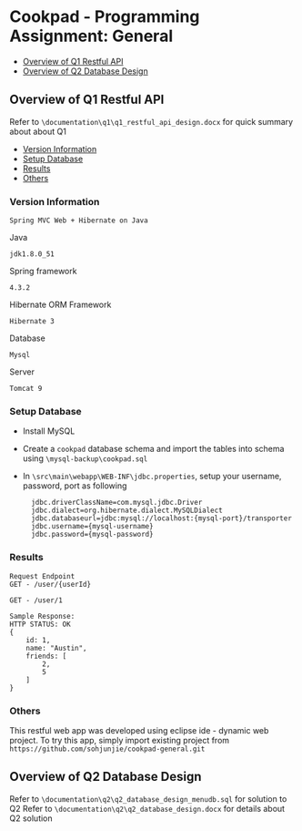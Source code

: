 # Cookpad - Programming Assignment: General

- [Overview of Q1 Restful API](#overview-of-q1-restful-api)
- [Overview of Q2 Database Design](#overview-of-q2-database-design)

## Overview of Q1 Restful API

Refer to `\documentation\q1\q1_restful_api_design.docx` for quick summary about about Q1

- [Version Information](#version-information)
- [Setup Database](#setup-database)
- [Results](#results)
- [Others](#others)

### Version Information 
`Spring MVC Web + Hibernate on Java`

Java

	jdk1.8.0_51
	
Spring framework

	4.3.2

Hibernate ORM Framework
	
	Hibernate 3

Database

	Mysql

Server
	
	Tomcat 9


### Setup Database
- Install MySQL
- Create a `cookpad` database schema and import the tables into schema using `\mysql-backup\cookpad.sql`
- In `\src\main\webapp\WEB-INF\jdbc.properties`, setup your username, password, port as following

		jdbc.driverClassName=com.mysql.jdbc.Driver
		jdbc.dialect=org.hibernate.dialect.MySQLDialect
		jdbc.databaseurl=jdbc:mysql://localhost:{mysql-port}/transporter
		jdbc.username={mysql-username}
		jdbc.password={mysql-password}

### Results

```
Request Endpoint
GET - /user/{userId}
```
```
GET - /user/1

Sample Response:
HTTP STATUS: OK
{
	id: 1,
	name: "Austin",
	friends: [
		2,
		5
	]
}
```

### Others

This restful web app was developed using eclipse ide - dynamic web project.
To try this app, simply import existing project from `https://github.com/sohjunjie/cookpad-general.git`


## Overview of Q2 Database Design
Refer to `\documentation\q2\q2_database_design_menudb.sql` for solution to Q2
Refer to `\documentation\q2\q2_database_design.docx` for details about Q2 solution
